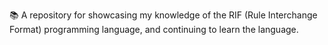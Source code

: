 📚️ A repository for showcasing my knowledge of the RIF (Rule Interchange Format) programming language, and continuing to learn the language.
